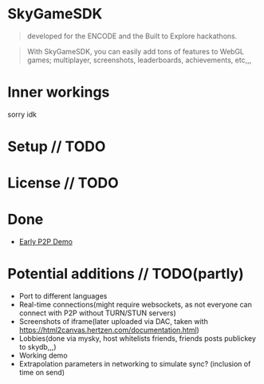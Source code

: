 # SkyGameSDK
> developed for the ENCODE and the Built to Explore hackathons.

> With SkyGameSDK, you can easily add tons of features to WebGL games; multiplayer, screenshots, leaderboards, achievements, etc,,,

# Inner workings
sorry idk

# Setup // TODO

# License // TODO

# Done
* [Early P2P Demo](https://100ccrtto8qqedqa84kb6sjcl609kbqirbevn2rv79avqu1fq5iikko.account.siasky.net/)

# Potential additions // TODO(partly)
* Port to different languages
* Real-time connections(might require websockets, as not everyone can connect with P2P without TURN/STUN servers)
* Screenshots of iframe(later uploaded via DAC, taken with https://html2canvas.hertzen.com/documentation.html)
* Lobbies(done via mysky, host whitelists friends, friends posts publickey to skydb,,,)
* Working demo
* Extrapolation parameters in networking to simulate sync? (inclusion of time on send)
